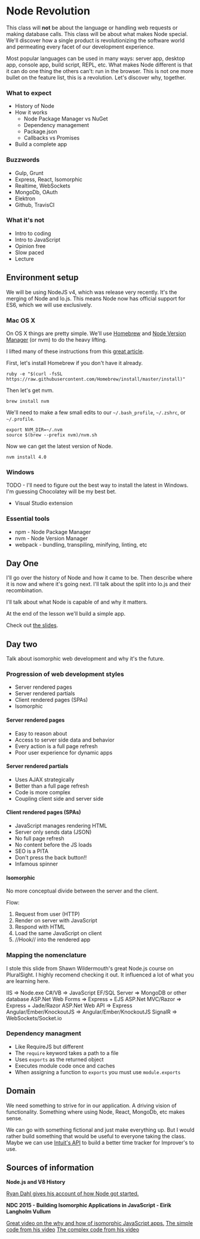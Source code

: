 # Node Revolution

This class will **not** be about the language or handling web requests or making database calls. This class will be about what makes Node special. We'll discover how a single product is revolutionizing the software world and permeating every facet of our development experience.

Most popular languages can be used in many ways: server app, desktop app, console app, build script, REPL, etc. What makes Node different is that it can do one thing the others can't: run in the browser. This is not one more bullet on the feature list, this is a revolution. Let's discover why, together.

### What to expect

- History of Node
- How it works
  - Node Package Manager vs NuGet
  - Dependency management
  - Package.json
  - Callbacks vs Promises
- Build a complete app

### Buzzwords

- Gulp, Grunt
- Express, React, Isomorphic
- Realtime, WebSockets
- MongoDb, OAuth
- Elektron
- Github, TravisCI

### What it's not

- Intro to coding
- Intro to JavaScript
- Opinion free
- Slow paced
- Lecture

## Environment setup

We will be using NodeJS v4, which was release very recently. It's the merging of Node and Io.js. This means Node now has official support for ES6, which we will use exclusively.

### Mac OS X

On OS X things are pretty simple. We'll use [Homebrew](http://brew.sh) and [Node Version Manager]() (or nvm) to do the heavy lifting.

I lifted many of these instructions from this [great article](http://michael-kuehnel.de/node.js/2015/09/08/using-vm-to-switch-node-versions.html).

First, let's install Homebrew if you don't have it already.

```
ruby -e "$(curl -fsSL https://raw.githubusercontent.com/Homebrew/install/master/install)"
```

Then let's get nvm.

```
brew install nvm
```

We'll need to make a few small edits to our `~/.bash_profile`, `~/.zshrc`, or `~/.profile`.

```
export NVM_DIR=~/.nvm
source $(brew --prefix nvm)/nvm.sh
```

Now we can get the latest version of Node.

```
nvm install 4.0
```

### Windows

TODO - I'll need to figure out the best way to install the latest in Windows. I'm guessing Chocolatey will be my best bet.

* Visual Studio extension

### Essential tools

* npm - Node Package Manager
* nvm - Node Version Manager
* webpack - bundling, transpiling, minifying, linting, etc

## Day One

I'll go over the history of Node and how it came to be. Then describe where it is now and where it's going next. I'll talk about the split into Io.js and their recombination.

I'll talk about what Node is capable of and why it matters.

At the end of the lesson we'll build a simple app.

Check out [the slides](slides-day-one.md).

## Day two

Talk about isomorphic web development and why it's the future.

### Progression of web development styles

* Server rendered pages
* Server rendered partials
* Client rendered pages (SPAs)
* Isomorphic 

#### Server rendered pages

* Easy to reason about
* Access to server side data and behavior
* Every action is a full page refresh
* Poor user experience for dynamic apps

#### Server rendered partials

* Uses AJAX strategically
* Better than a full page refresh
* Code is more complex
* Coupling client side and server side

#### Client rendered pages (SPAs)

* JavaScript manages rendering HTML
* Server only sends data (JSON)
* No full page refresh
* No content before the JS loads
* SEO is a PITA
* Don't press the back button!!
* Infamous spinner

#### Isomorphic 

No more conceptual divide between the server and the client.

Flow:
1. Request from user (HTTP)
2. Render on server with JavaScript
3. Respond with HTML
4. Load the same JavaScript on client
5. //Hook// into the rendered app

### Mapping the nomenclature

I stole this slide from Shawn Wildermouth's great Node.js course on PluralSight. I highly recomend checking it out. It influenced a lot of what you are learning here.

IIS => Node.exe
C#/VB => JavaScript
EF/SQL Server => MongoDB or other database
ASP.Net Web Forms => Express + EJS
ASP.Net MVC/Razor => Express + Jade/Razor
ASP.Net Web API => Express
Angular/Ember/KnockoutJS => Angular/Ember/KnockoutJS
SignalR => WebSockets/Socket.io

### Dependency managment

* Like RequireJS but different
* The `require` keyword takes a path to a file
* Uses `exports` as the returned object
* Executes module code once and caches
* When assigning a function to `exports` you must use `module.exports`


## Domain

We need something to strive for in our application. A driving vision of functionality. Something where using Node, React, MongoDb, etc makes sense.

We can go with something fictional and just make everything up. But I would rather build something that would be useful to everyone taking the class. Maybe we can use [Intuit's API](https://developer.intuit.com/docs/api/accounting/timeactivity) to build a better time tracker for Improver's to use.

## Sources of information

__Node.js and V8 History__

[Ryan Dahl gives his account of how Node got started.](http://nodegeek.net/2013/12/18/nodejs-v8-history/)

__NDC 2015 - Building Isomorphic Applications in JavaScript - Eirik Langholm Vullum__

[Great video on the why and how of isomorphic JavaScript apps.](https://vimeo.com/131640205)
[The simple code from his video](https://github.com/eiriklv/ndc-isomorphic)
[The complex code from his video](https://github.com/eiriklv/ndc-isomorphic-flux)
